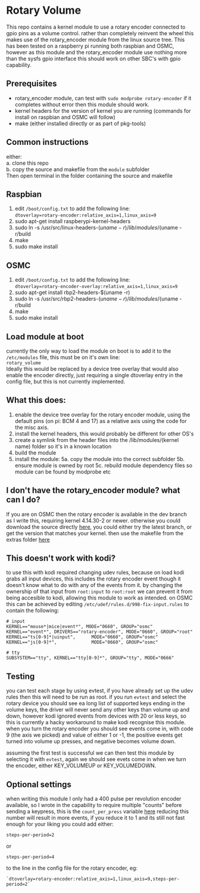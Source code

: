 # Rotary Volume
This repo contains a kernel module to use a rotary encoder connected to gpio pins as a volume control. rather than completely reinvent the wheel this makes use of the rotary_encoder module from the linux source tree.
This has been tested on a raspberry pi running both raspbian and OSMC, however as this module and the rotary_encoder module use nothing more than the sysfs gpio interface this should work on other SBC's with gpio capability.

## Prerequisites
 - rotary_encoder module, can test with `sudo modprobe rotary-encoder` if it completes without error then this module should work.
 - kernel headers for the version of kernel you are running (commands for install on raspbian and OSMC will follow)
 - make (either installed directly or as part of pkg-tools)
 
## Common instructions
either:  
a. clone this repo  
b. copy the source and makefile from the `module` subfolder  
Then open terminal in the folder containing the source and makefile

## Raspbian
1. edit `/boot/config.txt` to add the following line:  
`dtoverlay=rotary-encoder:relative_axis=1,linux_axis=9`
2. sudo apt-get install raspberypi-kernel-headers
3. sudo ln -s /usr/src/linux-headers-$(uname -r) /lib/modules/$(uname -r/build
4. make
5. sudo make install

## OSMC
1. edit `/boot/config.txt` to add the following line:  
`dtoverlay=rotary-encoder-overlay:relative_axis=1,linux_axis=9`
2. sudo apt-get install rbp2-headers-$(uname -r)
3. sudo ln -s /usr/src/rbp2-headers-$(uname -r) /lib/modules/$(uname -r/build
4. make
5. sudo make install

## Load module at boot
currently the only way to load the module on boot is to add it to the `/etc/modules` file, this must be on it's own line:  
`rotary_volume`  
Ideally this would be replaced by a device tree overlay that would also enable the encoder directly, just requiring a single dtoverlay entry in the config file, but this is not currently implemented.

## What this does:
1. enable the device tree overlay for the rotary encoder module, using the default pins (on pi: BCM 4 and 17) as a relative axis using the code for the misc axis.
2. install the kernel headers, this would probably be different for other OS's
3. create a symlink from the header files into the /lib/modules/(kernel name) folder so it's in a known location
4. build the module
5. install the module:
5a. copy the module into the correct subfolder
5b. ensure module is owned by root
5c. rebuild module dependency files so module can be found by modprobe etc

## I don't have the rotary_encoder module? what can I do?
If you are on OSMC then the rotary encoder is available in the dev branch as I write this, requiring kernel 4.14.30-2 or newer.
otherwise you could download the source directly [here](https://github.com/raspberrypi/linux/blob/rpi-4.16.y/drivers/input/misc/rotary_encoder.c), you could either try the latest branch, or get the version that matches your kernel.
then use the makefile from the extras folder [here](https://github.com/JamesGKent/rotary_volume/blob/master/extras/rotary_encoder/Makefile)

## This doesn't work with kodi?
to use this with kodi required changing udev rules, because on load kodi grabs all input devices, this includes the rotary encoder event though it doesn't know what to do with any of the events from it. by changing the ownership of that input from `root:input` to `root:root` we can prevent it from being accesible to kodi, allowing this module to work as intended.
on OSMC this can be achieved by editing `/etc/udef/rules.d/998-fix-input.rules` to contain the following:

```
# input
KERNEL=="mouse*|mice|event*", MODE="0660", GROUP="osmc"
KERNEL=="event*", DRIVERS=="rotary-encoder", MODE="0660", GROUP="root"
KERNEL=="ts[0-9]*|uinput",      MODE="0660", GROUP="osmc"
KERNEL=="js[0-9]*",             MODE="0660", GROUP="osmc"

# tty
SUBSYSTEM=="tty", KERNEL=="tty[0-9]*", GROUP="tty", MODE="0666"
```

## Testing
you can test each stage by using evtest, if you have already set up the udev rules then this will need to be run as root.
if you run `evtest` and select the rotary device you should see ea long list of supported keys ending in the volume keys, the driver will never send any other keys than volume up and down, however kodi ignored events from devices with 20 or less keys, so this is currently a hacky workaround to make kodi recognise this module.
when you turn the rotary encoder you should see events come in, with code 9 (the axis we picked) and value of either 1 or -1, the positive events get turned into volume up presses, and negative becomes volume down.

assuming the first test is successful we can then test this module by selecting it with `evtest`, again we should see evets come in when we turn the encoder, either KEY_VOLUMEUP or KEY_VOLUMEDOWN.

## Optional settings
when writing this module I only had a 400 pulse per revolution encoder available, so I wrote in the capability to require multiple "counts" before sending a keypress, this is the `count_per_press` variable [here](https://github.com/JamesGKent/rotary_volume/blob/master/module/rotary_volume.c#L21) reducing this number will result in more events, if you reduce it to 1 and its still not fast enough for your liking you could add either:
```
steps-per-period=2
```
or
```
steps-per-period=4
```
to the line in the config file for the rotary encoder, eg:
```
`dtoverlay=rotary-encoder:relative_axis=1,linux_axis=9,steps-per-period=2`
```
